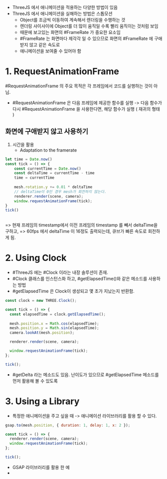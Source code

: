 - ThreeJS 에서 애니메이션을 적용하는 다양한 방법이 있음
- ThreeJS 에서 애니메이션을 실해하는 방법은 스톱모션
	- Object를 조금씩 이동하여 계속해서 렌더링을 수행하는 것
	- 렌더링 사이사이에 Object를 더 많이 움직일 수록 빨리 움직이는 것처럼 보임
	- 때문에 보고있는 화면의 #FrameRate 가 중요한 요소임
	- #FrameRate 는 화면마다 제각각 일 수 있으므로 화면의  #FrameRate 에 구애받지 않고 같은 속도로
	- 애니메이션을 보여줄 수 있어야 함

# 1. RequestAnimationFrame

#RequestAnimationFrame 의 주요 목적은 각 프레임에서 코드를 실행하는 것이 아님.
- #RequestAnimationFrame 은 다음 프레임에 제공한 함수를 실행 -> 다음 함수가 다시 #RequestAnimationFrame 을 사용한다면, 해당 함수가 실행 ( 재귀의 형태 )

## 화면에 구애받지 않고 사용하기

1. 시간을 활용
	- Adaptation to the framerate
```js
let time = Date.now()
const tick = () => {
    const currentTime = Date.now()
    const deltaTime = currentTime - time
    time = currentTime
  
    mesh.rotation.y += 0.01 * deltaTime
    // deltaTime이 0인 경우 mesh가 회전하지 않는다.
    renderer.render(scene, camera);
    window.requestAnimationFrame(tick);
}
tick()
		
```

=> 현재 프레임의 timestamp에서 이전 프레임의 timestamp 를 빼서 deltaTime을 구하고,
=> 60fps 에서 deltaTime 이 16정도 출력되는데, 큐브가 빠른 속도로 회전하게 됨.


# 2. Using Clock

- #ThreeJS 에는 #Clock 이라는 내장 솔루션이 존재.
- #Clock 클래스를 인스턴스화 하고, #getElapsedTime()와 같은 메소드를 사용하는 방법
- #getElapsedTime 은 Clock이 생성되고 몇 초가 지났는지 반환함.

```js
const clock = new THREE.Clock();

const tick = () => {
  const elapsedTime = clock.getElapsedTime();
  
  mesh.position.x = Math.cos(elapsedTime);
  mesh.position.y = Math.sin(elapsedTime);
  camera.lookAt(mesh.position);

  renderer.render(scene, camera);

  window.requestAnimationFrame(tick);
};

tick();
```

- #getDelta 라는 메소드도 있음. 난이도가 있으므로 #getElapsedTime 메소드를 먼저 활용해 볼 수 있도록


# 3. Using a Library

- 특정한 애니메이션을 주고 싶을 때 -> 애니메이션 라이브러리를 활용 할 수 있다.

```js
gsap.to(mesh.position, { duration: 1, delay: 1, x: 2 });

const tick = () => {
  renderer.render(scene, camera);
  window.requestAnimationFrame(tick);
};

tick();
```

- GSAP 라이브러리를 활용 한 예
- 